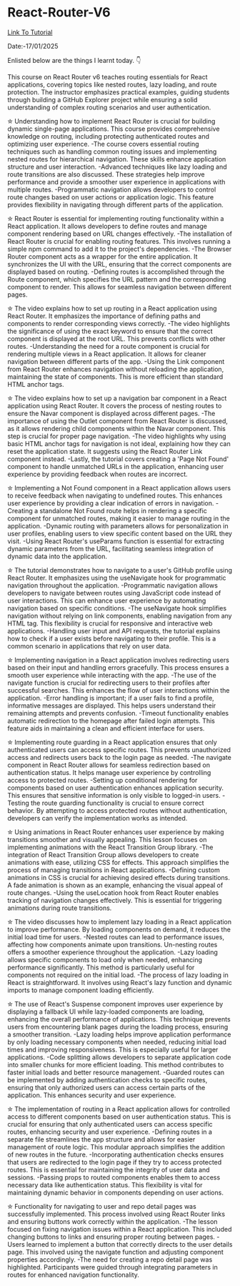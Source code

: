 # React-Router-V6

<a href = "https://www.youtube.com/watch?v=SMq1IQRweDc"> Link To Tutorial </a>
<br>

Date:-17/01/2025 
<br>

Enlisted below are the things I learnt today. 👇
<br>

This  course on React Router v6 teaches routing essentials for React applications, covering topics like nested routes, lazy loading, and route protection. The instructor emphasizes practical examples, guiding students through building a GitHub Explorer project while ensuring a solid understanding of complex routing scenarios and user authentication.



✮ Understanding how to implement React Router is crucial for building dynamic single-page applications. This course provides comprehensive knowledge on routing, including protecting authenticated routes and optimizing user experience.
          -The course covers essential routing techniques such as handling common routing issues and implementing nested routes for hierarchical navigation. These skills enhance application structure and user interaction.
          -Advanced techniques like lazy loading and route transitions are also discussed. These strategies help improve performance and provide a smoother user experience in applications with multiple routes.
          -Programmatic navigation allows developers to control route changes based on user actions or application logic. This feature provides flexibility in navigating through different parts of the application.


✮ React Router is essential for implementing routing functionality within a React application. It allows developers to define routes and manage component rendering based on URL changes effectively.
          -The installation of React Router is crucial for enabling routing features. This involves running a simple npm command to add it to the project's dependencies.
          -The Browser Router component acts as a wrapper for the entire application. It synchronizes the UI with the URL, ensuring that the correct components are displayed based on routing.
          -Defining routes is accomplished through the Route component, which specifies the URL pattern and the corresponding component to render. This allows for seamless navigation between different pages.

✮ The video explains how to set up routing in a React application using React Router. It emphasizes the importance of defining paths and components to render corresponding views correctly.
          -The video highlights the significance of using the exact keyword to ensure that the correct component is displayed at the root URL. This prevents conflicts with other routes.
          -Understanding the need for a route component is crucial for rendering multiple views in a React application. It allows for cleaner navigation between different parts of the app.
          -Using the Link component from React Router enhances navigation without reloading the application, maintaining the state of components. This is more efficient than standard HTML anchor tags.


✮ The video explains how to set up a navigation bar component in a React application using React Router. It covers the process of nesting routes to ensure the Navar component is displayed across different pages.
          -The importance of using the Outlet component from React Router is discussed, as it allows rendering child components within the Navar component. This step is crucial for proper page navigation.
          -The video highlights why using basic HTML anchor tags for navigation is not ideal, explaining how they can reset the application state. It suggests using the React Router Link component instead.
          -Lastly, the tutorial covers creating a 'Page Not Found' component to handle unmatched URLs in the application, enhancing user experience by providing feedback when routes are incorrect.

✮ Implementing a Not Found component in a React application allows users to receive feedback when navigating to undefined routes. This enhances user experience by providing a clear indication of errors in navigation.
          -Creating a standalone Not Found route helps in rendering a specific component for unmatched routes, making it easier to manage routing in the application.
          -Dynamic routing with parameters allows for personalization in user profiles, enabling users to view specific content based on the URL they visit.
          -Using React Router's useParams function is essential for extracting dynamic parameters from the URL, facilitating seamless integration of dynamic data into the application.

✮ The tutorial demonstrates how to navigate to a user's GitHub profile using React Router. It emphasizes using the useNavigate hook for programmatic navigation throughout the application.
          -Programmatic navigation allows developers to navigate between routes using JavaScript code instead of user interactions. This can enhance user experience by automating navigation based on specific conditions.
          -The useNavigate hook simplifies navigation without relying on link components, enabling navigation from any HTML tag. This flexibility is crucial for responsive and interactive web applications.
          -Handling user input and API requests, the tutorial explains how to check if a user exists before navigating to their profile. This is a common scenario in applications that rely on user data.

✮ Implementing navigation in a React application involves redirecting users based on their input and handling errors gracefully. This process ensures a smooth user experience while interacting with the app.
          -The use of the navigate function is crucial for redirecting users to their profiles after successful searches. This enhances the flow of user interactions within the application.
          -Error handling is important; if a user fails to find a profile, informative messages are displayed. This helps users understand their remaining attempts and prevents confusion.
          -Timeout functionality enables automatic redirection to the homepage after failed login attempts. This feature aids in maintaining a clean and efficient interface for users.

✮ Implementing route guarding in a React application ensures that only authenticated users can access specific routes. This prevents unauthorized access and redirects users back to the login page as needed.
          -The navigate component in React Router allows for seamless redirection based on authentication status. It helps manage user experience by controlling access to protected routes.
          -Setting up conditional rendering for components based on user authentication enhances application security. This ensures that sensitive information is only visible to logged-in users.
          -Testing the route guarding functionality is crucial to ensure correct behavior. By attempting to access protected routes without authentication, developers can verify the implementation works as intended.

✮ Using animations in React Router enhances user experience by making transitions smoother and visually appealing. This lesson focuses on implementing animations with the React Transition Group library.
          -The integration of React Transition Group allows developers to create animations with ease, utilizing CSS for effects. This approach simplifies the process of managing transitions in React applications.
          -Defining custom animations in CSS is crucial for achieving desired effects during transitions. A fade animation is shown as an example, enhancing the visual appeal of route changes.
          -Using the useLocation hook from React Router enables tracking of navigation changes effectively. This is essential for triggering animations during route transitions.

✮ The video discusses how to implement lazy loading in a React application to improve performance. By loading components on demand, it reduces the initial load time for users.
          -Nested routes can lead to performance issues, affecting how components animate upon transitions. Un-nesting routes offers a smoother experience throughout the application.
          -Lazy loading allows specific components to load only when needed, enhancing performance significantly. This method is particularly useful for components not required on the initial load.
          -The process of lazy loading in React is straightforward. It involves using React's lazy function and dynamic imports to manage component loading efficiently.

✮ The use of React's Suspense component improves user experience by displaying a fallback UI while lazy-loaded components are loading, enhancing the overall performance of applications. This technique prevents users from encountering blank pages during the loading process, ensuring a smoother transition.
          -Lazy loading helps improve application performance by only loading necessary components when needed, reducing initial load times and improving responsiveness. This is especially useful for larger applications.
          -Code splitting allows developers to separate application code into smaller chunks for more efficient loading. This method contributes to faster initial loads and better resource management.
          -Guarded routes can be implemented by adding authentication checks to specific routes, ensuring that only authorized users can access certain parts of the application. This enhances security and user experience.

✮ The implementation of routing in a React application allows for controlled access to different components based on user authentication status. This is crucial for ensuring that only authenticated users can access specific routes, enhancing security and user experience.
          -Defining routes in a separate file streamlines the app structure and allows for easier management of route logic. This modular approach simplifies the addition of new routes in the future.
          -Incorporating authentication checks ensures that users are redirected to the login page if they try to access protected routes. This is essential for maintaining the integrity of user data and sessions.
          -Passing props to routed components enables them to access necessary data like authentication status. This flexibility is vital for maintaining dynamic behavior in components depending on user actions.

✮ Functionality for navigating to user and repo detail pages was successfully implemented. This process involved using React Router links and ensuring buttons work correctly within the application.
          -The lesson focused on fixing navigation issues within a React application. This included changing buttons to links and ensuring proper routing between pages.
          -Users learned to implement a button that correctly directs to the user details page. This involved using the navigate function and adjusting component properties accordingly.
          -The need for creating a repo detail page was highlighted. Participants were guided through integrating parameters in routes for enhanced navigation functionality.
